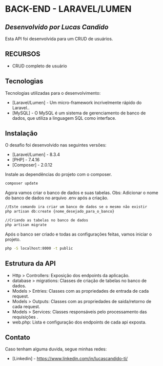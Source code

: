 # BACK-END - LARAVEL/LUMEN
## _Desenvolvido por Lucas Candido_

Esta API foi desenvolvida para um CRUD de usuários.

## RECURSOS

- CRUD completo de usuário

## Tecnologias

Tecnologias utilizadas para o desenvolvimento:

- [Laravel/Lumen] - Um micro-framework incrivelmente rápido do Laravel..
- [MySQL] - O MySQL é um sistema de gerenciamento de banco de dados, que utiliza a linguagem SQL como interface.

## Instalação

O desafio foi desenvolvido nas seguintes versões:
- [Laravel/Lumen] - 8.3.4
- [PHP] - 7.4.16
- [Composer] - 2.0.12

Instale as dependências do projeto com o composer.

```sh
composer update
```

Agora vamos criar o banco de dados e suas tabelas.
Obs: Adicionar o nome do banco de dados no arquivo .env após a criação.

```sh
//Este comando ira criar um banco de dados se o mesmo não existir
php artisan db:create {nome_desejado_para_o_banco}

//Criando as tabelas no banco de dados
php artisan migrate
```

Após o banco ser criado e todas as configurações feitas, vamos iniciar o projeto.
```sh
php -S localhost:8000 -t public
```

## Estrutura da API

* Http > Controllers: Exposição dos endpoints da aplicação.
* database > migrations: Classes de criação de tabelas no banco de dados.
* Models > Entries: Classes com as propriedades de entrada de cada request.
* Models > Outputs: Classes com as propriedades de saida/retorno de cada request.
* Models > Services: Classes responsáveis pelo processamento das requisições .
* web.php: Lista e configuração dos endpoints de cada api exposta.

## Contato

Caso tenham alguma duvida, segue minhas redes:

- [Linkedin] - https://www.linkedin.com/in/lucascandido-ti/
